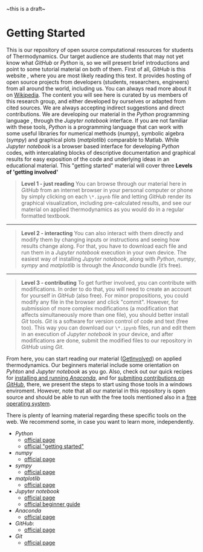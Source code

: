 ~this is a draft~

# Getting Started
This is our repository of open source computational resources for students of Thermodynamics. Our target audience are students that may not yet know what *GitHub* or *Python* is, so we will present brief introductions and point to some tutorial material on both of them.
First of all, *GitHub* is this website , where you are most likely reading this text. It provides hosting of open source projects from developers (students, researchers, engineers) from all around the world, including us. You can always read more about it on [Wikipedia](https://en.wikipedia.org/wiki/GitHub).
The content you will see here is curated by us members of this research group, and either developed by ourselves or adapted from cited sources. We are always accepting indirect suggestions and direct contributions.
We are developing our material in the *Python* programming language , through the *Jupyter notebook* interface. If you are not familiar with these tools, *Python* is a programming language that can work with some useful libraries for numerical methods (*numpy*), symbolic algebra (*sympy*) and graphical plots (*matplotlib*) comparable to Matlab. While *Jupyter notebook* is a browser based interface for developing *Python* codes, with intercalating blocks of descriptive documentation and graphical results for easy exposition of the code and underlying ideas in an educational material.
This "getting started" material will cover three **Levels of 'getting involved'**
> **Level 1 - just reading**
You can browse through our material here in *GitHub* from an internet browser in your personal computer or phone by simply clicking on each `\*.ipynb` file and letting *GitHub* render its graphical visualization, including pre-calculated results, and see our material on applied thermodynamics as you would do in a regular formatted textbook.

** **
> **Level 2 - interacting**
You can also interact with them directly and modify them by changing inputs or instructions and seeing how results change along. For that, you have to download each file and run them in a *Jupyter notebook* execution in your own device. The easiest way of installing *Jupyter notebook*, along with *Python*, *numpy*, *sympy* and *matplotlib* is through the *Anaconda*  bundle (it’s free).

** **
> **Level 3 - contributing**
To get further involved, you can contribute with modifications. In order to do that, you will need to create an account for yourself in *GitHub* (also free). For minor propositions, you could modify any file in the browser and click "commit". However, for submission of more complex modifications (a modification that affects simultaneously more than one file), you should better install *Git* tools. *Git* is a software for version control of code and text (free too). This way you can download our `\*.ipynb` files, run and edit them in an execution of *Jupyter notebook* in your device, and after modifications are done, submit the modified files to our repository in *GitHub* using *Git*.

From here, you can start reading our material ([GetInvolved](https://github.com/iurisegtovich/PyTherm/tree/master/GetInvolved/)) on applied thermodynamics. Our beginners material include some orientation on *Pyhton* and *Jupyter notebook* as you go. Also, check out our quick recipes for [installing and running *Anaconda*](https://github.com/iurisegtovich/PyTherm/blob/master/GettingStarted/1_Get_going_with_Jupyter_notebook.md), and for [submiting contributions on *GitHub*](https://github.com/iurisegtovich/PyTherm/blob/master/GettingStarted/2_Get_going_with_GitHub.md), there, we present the steps to start using those tools in a windows enviroment. However, note that all our material in this repository is open source and should be able to run with the free tools mentioned also in a [free operating system](http://www.ubuntu.com/).

There is plenty of learning material regarding these specific tools on the web. We recommend some, in case you want to learn more, independently.

* *Python*
	* [official page](https://www.python.org/)
	* [official "getting started"](https://www.python.org/about/gettingstarted/)
* *numpy*
	* [official page](http://www.numpy.org/)
* *sympy*
 	* [official page](http://www.sympy.org/en/index.html)
* *matplotlib*
	* [official page](http://matplotlib.org/)
* *Jupyter notebook*
	* [official page](https://jupyter.org/)
	*  [official beginner guide](https://jupyter-notebook-beginner-guide.readthedocs.io/en/latest/)
* *Anaconda*
	* [official page](https://www.continuum.io)
* *GitHub*:
	* [official page](https://github.com/)
* *Git*
	* [official page](https://git-scm.com/)
